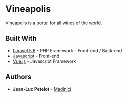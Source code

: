 # Vineapolis

Vineapolis is a portal for all wines of the world.

## Built With

* [Laravel 5.6](https://laravel.com/docs/5.6) - PHP Framework - Front-end / Back-end
* [Javascript](https://developer.mozilla.org/fr/docs/Web/JavaScript) - Front-end
* [Vue.js](https://vuejs.org/v2/guide/) - Javascript Framework

## Authors

* **Jean-Luc Petelot** - [Madinici](https://www.madinici.org/)

